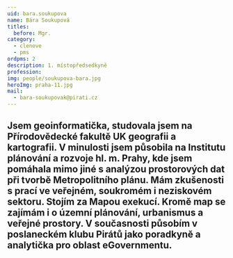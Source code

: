 ```yaml
---
uid: bara.soukupova
name: Bára Soukupová
titles:		
  before: Mgr. 
category:
  - clenove
  - pms
ordpms: 2
description: 1. místopředsedkyně
profession: 
img: people/soukupova-bara.jpg
heroImg: praha-11.jpg
mail:
  - bara-soukupovak@pirati.cz
---
```

Jsem geoinformatička, studovala jsem na Přírodovědecké fakultě UK geografii a kartografii. V minulosti jsem působila na Institutu plánování a rozvoje hl. m. Prahy, kde jsem pomáhala mimo jiné s analýzou prostorových dat při tvorbě Metropolitního plánu. Mám zkušenosti s prací ve veřejném, soukromém i neziskovém sektoru. Stojím za Mapou exekucí. Kromě map se zajímám i o územní plánování, urbanismus a veřejné prostory. V současnosti působím v poslaneckém klubu Pirátů jako poradkyně a analytička pro oblast eGovernmentu.
---
